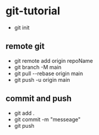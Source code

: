 # git-tutorial
- git init


## remote git
- git remote add origin repoName
- git branch -M main
- git pull --rebase origin main
- git push -u origin main

## commit and push

- git add .
- git commit -m "messeage"
- git push